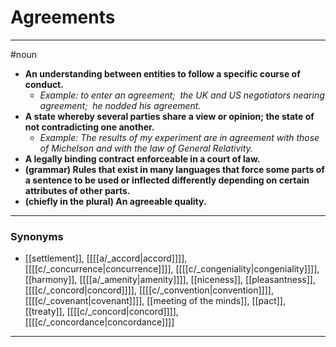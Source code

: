 # Agreements
---
#noun
- **An understanding between entities to follow a specific course of conduct.**
	- _Example: to enter an agreement;  the UK and US negotiators nearing agreement;  he nodded his agreement._
- **A state whereby several parties share a view or opinion; the state of not contradicting one another.**
	- _Example: The results of my experiment are in agreement with those of Michelson and with the law of General Relativity._
- **A legally binding contract enforceable in a court of law.**
- **(grammar) Rules that exist in many languages that force some parts of a sentence to be used or inflected differently depending on certain attributes of other parts.**
- **(chiefly in the plural) An agreeable quality.**
---
### Synonyms
- [[settlement]], [[[[a/_accord|accord]]]], [[[[c/_concurrence|concurrence]]]], [[[[c/_congeniality|congeniality]]]], [[harmony]], [[[[a/_amenity|amenity]]]], [[niceness]], [[pleasantness]], [[[[c/_concord|concord]]]], [[[[c/_convention|convention]]]], [[[[c/_covenant|covenant]]]], [[meeting of the minds]], [[pact]], [[treaty]], [[[[c/_concord|concord]]]], [[[[c/_concordance|concordance]]]]
---
